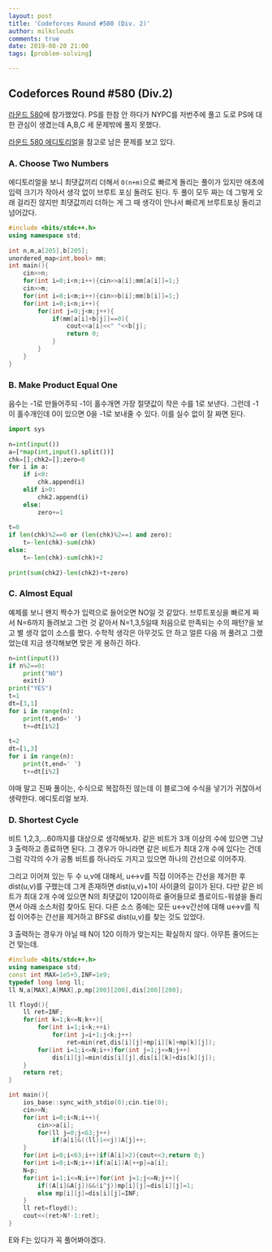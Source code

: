 ```yaml
---
layout: post
title: 'Codeforces Round #580 (Div. 2)'
author: milkclouds
comments: true
date: 2019-08-20 21:00
tags: [problem-solving]

---
```


## Codeforces Round #580 (Div.2)  

[라운드 580](http://codeforces.com/contest/1206)에 참가했었다. PS를 한참 안 하다가 NYPC를 저번주에 풀고 도로 PS에 대한 관심이 생겼는데 A,B,C 세 문제밖에 풀지 못했다.  

[라운드 580 에디토리얼](https://codeforces.com/blog/entry/69158)을 참고로 남은 문제를 보고 있다.  



### A. Choose Two Numbers  
에디토리얼을 보니 최댓값끼리 더해서 `O(n+m)`으로 빠르게 돌리는 풀이가 있지만 애초에 입력 크기가 작아서 생각 없이 브루트 포싱 돌려도 된다. 두 풀이 모두 짜는 데 그렇게 오래 걸리진 않지만 최댓값끼리 더하는 게 그 때 생각이 안나서 빠르게 브루트포싱 돌리고 넘어갔다.

```cpp
#include <bits/stdc++.h>
using namespace std;
 
int n,m,a[205],b[205];
unordered_map<int,bool> mm;
int main(){
    cin>>n;
    for(int i=0;i<n;i++){cin>>a[i];mm[a[i]]=1;}
    cin>>m;
    for(int i=0;i<m;i++){cin>>b[i];mm[b[i]]=1;}
    for(int i=0;i<n;i++){
        for(int j=0;j<m;j++){
            if(mm[a[i]+b[j]]==0){
                cout<<a[i]<<" "<<b[j];
                return 0;
            }
        }
    }
}
```

### B. Make Product Equal One  
음수는 -1로 만들어주되 -1이 홀수개면 가장 절댓값이 작은 수를 1로 보낸다. 그런데 -1이 홀수개인데 0이 있으면 0을 -1로 보내줄 수 있다. 이를 실수 없이 잘 짜면 된다.


```python
import sys
 
n=int(input())
a=[*map(int,input().split())]
chk=[];chk2=[];zero=0
for i in a:
    if i<0:
        chk.append(i)
    elif i>0:
        chk2.append(i)
    else:
        zero+=1
 
t=0
if len(chk)%2==0 or (len(chk)%2==1 and zero):
    t=-len(chk)-sum(chk)
else:
    t=-len(chk)-sum(chk)+2
 
print(sum(chk2)-len(chk2)+t+zero)
```

### C. Almost Equal  
예제를 보니 왠지 짝수가 입력으로 들어오면 NO일 것 같았다. 브루트포싱을 빠르게 짜서 N=6까지 돌려보고 그런 것 같아서 N=1,3,5일때 처음으로 만족되는 수의 패턴?을 보고 별 생각 없이 소스를 짰다. 수학적 생각은 아무것도 안 하고 얼른 다음 꺼 풀려고 그랬었는데 지금 생각해보면 맞은 게 용하긴 하다.

```python
n=int(input())
if n%2==0:
    print("NO")
    exit()
print("YES")
t=1
dt=[3,1]
for i in range(n):
    print(t,end=' ')
    t+=dt[i%2]
 
t=2
dt=[1,3]
for i in range(n):
    print(t,end=' ')
    t+=dt[i%2]
```

야매 말고 진짜 풀이는, 수식으로 복잡하진 않는데 이 블로그에 수식을 넣기가 귀찮아서 생략한다. 에디토리얼 보자.  



### D. Shortest Cycle  

비트 1,2,3,...60까지를 대상으로 생각해보자. 같은 비트가 3개 이상의 수에 있으면 그냥 3 출력하고 종료하면 된다. 그 경우가 아니라면 같은 비트가 최대 2개 수에 있다는 건데 그럼 각각의 수가 공통 비트를 하나라도 가지고 있으면 하나의 간선으로 이어주자.  

그리고 이어져 있는 두 수 u,v에 대해서, u<->v를 직접 이어주는 간선을 제거한 후 dist(u,v)를 구했는데 그게 존재하면 dist(u,v)+1이 사이클의 길이가 된다. 다만 같은 비트가 최대 2개 수에 있으면 N의 최댓값이 120이하로 줄어들므로 플로이드-워셜을 돌리면서 아래 소스처럼 찾아도 된다. 다른 소스 중에는 모든 u<->v간선에 대해 u<->v를 직접 이어주는 간선을 제거하고 BFS로 dist(u,v)를 찾는 것도 있었다.   

3 출력하는 경우가 아닐 때 N이 120 이하가 맞는지는 확실하지 않다. 아무튼 줄어드는 건 맞는데.

```cpp
#include <bits/stdc++.h>
using namespace std;
const int MAX=1e5+5,INF=1e9;
typedef long long ll;
ll N,a[MAX],A[MAX],p,mp[200][200],dis[200][200];

ll floyd(){
    ll ret=INF;
    for(int k=1;k<=N;k++){
        for(int i=1;i<k;++i)
            for(int j=i+1;j<k;j++)
                ret=min(ret,dis[i][j]+mp[i][k]+mp[k][j]);
        for(int i=1;i<=N;i++)for(int j=1;j<=N;j++)
            dis[i][j]=min(dis[i][j],dis[i][k]+dis[k][j]);
    }
    return ret;
}

int main(){
    ios_base::sync_with_stdio(0);cin.tie(0);
    cin>>N;
    for(int i=0;i<N;i++){
        cin>>a[i];
        for(ll j=0;j<63;j++)
            if(a[i]&((ll)1<<j))A[j]++;
    }
    for(int i=0;i<63;i++)if(A[i]>2){cout<<3;return 0;}
    for(int i=0;i<N;i++)if(a[i])A[++p]=a[i];
    N=p;
    for(int i=1;i<=N;i++)for(int j=1;j<=N;j++){
        if((A[i]&A[j])&&(i^j))mp[i][j]=dis[i][j]=1;
        else mp[i][j]=dis[i][j]=INF;
    }
    ll ret=floyd();
    cout<<(ret>N?-1:ret);
}
```



E와 F는 있다가 꼭 풀어봐야겠다.